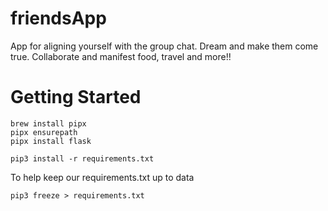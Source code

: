 # friendsApp
App for aligning yourself with the group chat. Dream and make them come true. Collaborate and manifest food, travel and more!!

# Getting Started
```
brew install pipx
pipx ensurepath
pipx install flask
```


```
pip3 install -r requirements.txt
```

To help keep our requirements.txt up to data
```
pip3 freeze > requirements.txt
```